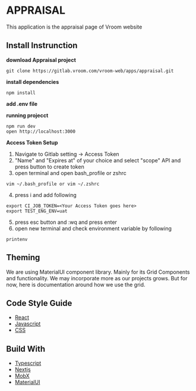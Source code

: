 # APPRAISAL

This application is the appraisal page of Vroom website


## Install Instrunction

**download Appraisal project**
```
git clone https://gitlab.vroom.com/vroom-web/apps/appraisal.git
```

**install dependencies**
```  
npm install 
```

**add .env file**


**running projecct**
```
npm run dev
open http://localhost:3000
```

**Access Token Setup**
1. Navigate to Gitlab setting -> Access Token
2. "Name" and "Expires at" of your choice and select "scope" API and press button to create token
3. open terminal and open bash_profile or zshrc
```
vim ~/.bash_profile or vim ~/.zshrc
```
4. press i and add following
```
export CI_JOB_TOKEN=<Your Access Token goes here>
export TEST_ENG_ENV=uat
```
5. press esc button and :wq and press enter
6. open new terminal and check environment variable by following
```
printenv
```

## Theming
We are using MaterialUI component library. Mainly for its Grid Components and functionality. We may incorporate more as our projects grows. But for now, here is documentation around how we use the grid.

## Code Style Guide

* [React](https://github.com/airbnb/javascript/tree/master/react)
* [Javascript](https://github.com/airbnb/javascript)
* [CSS](https://github.com/airbnb/css)


## Build With

* [Typescript](https://www.typescriptlang.org/)
* [Nextjs](https://nextjs.org/)
* [MobX](https://www.mobxjs.com/README.html)
* [MaterialUI](https://material-ui.com/)